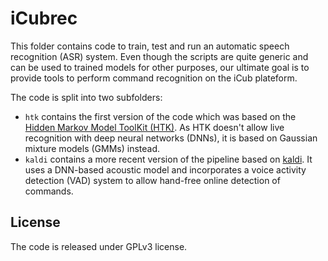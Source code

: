 # iCubrec

This folder contains code to train, test and run an automatic speech
recognition (ASR) system. Even though the scripts are quite generic and can be
used to trained models for other purposes, our ultimate goal is to provide
tools to perform command recognition on the iCub plateform.

The code is split into two subfolders:
* `htk` contains the first version of the code which was based on the [Hidden
Markov Model ToolKit (HTK)](http://htk.eng.cam.ac.uk/). As HTK doesn't allow
live recognition with deep neural networks (DNNs), it is based on Gaussian
mixture models (GMMs) instead.
* `kaldi` contains a more recent version of the pipeline based on
[kaldi](http://kaldi-asr.org). It uses a DNN-based acoustic model and
incorporates a voice activity detection (VAD) system to allow hand-free online
detection of commands.

## License

The code is released under GPLv3 license.
